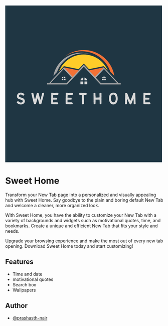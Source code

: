 
![Image](src/homes.png)
# Sweet Home

Transform your New Tab page into a personalized and visually appealing hub with Sweet Home. Say goodbye to the plain and boring default New Tab and welcome a cleaner, more organized look.

With Sweet Home, you have the ability to customize your New Tab with a variety of backgrounds and widgets such as motivational quotes, time, and bookmarks. Create a unique and efficient New Tab that fits your style and needs.

Upgrade your browsing experience and make the most out of every new tab opening. Download Sweet Home today and start customizing!




## Features

- Time and date 
- motivational quotes
- Search box
- Wallpapers


## Author

- [@prashasth-nair](https://github.com/prashasth-nair)

